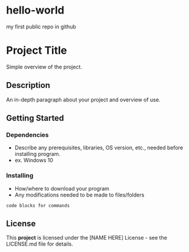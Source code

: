 # hello-world
my first public repo in github
# Project Title
Simple overview of the project.
## Description
An in-depth paragraph about your project and overview of use.
## Getting Started
### Dependencies
* Describe any prerequisites, libraries, OS version, etc., needed before installing program.
* ex. Windows 10
### Installing
* How/where to download your program
* Any modifications needed to be made to files/folders

```code blocks for commands```
## License
This **project** is licensed under the [NAME HERE] License - see the LICENSE.md file for details.

